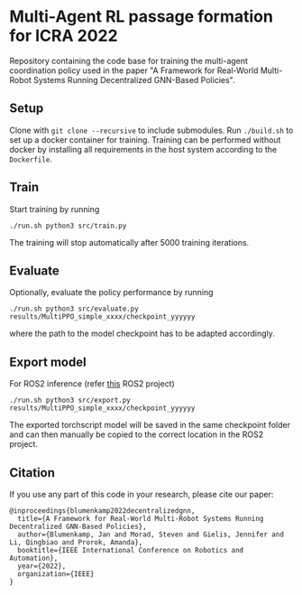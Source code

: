 # Multi-Agent RL passage formation for ICRA 2022
Repository containing the code base for training the multi-agent coordination policy used in the paper "A Framework for Real-World Multi-Robot Systems Running Decentralized GNN-Based Policies".

## Setup
Clone with `git clone --recursive` to include submodules. Run `./build.sh` to set up a docker container for training. Training can be performed without docker by installing all requirements in the host system according to the `Dockerfile`.

## Train
Start training by running
```
./run.sh python3 src/train.py
```
The training will stop automatically after 5000 training iterations.

## Evaluate
Optionally, evaluate the policy performance by running
```
./run.sh python3 src/evaluate.py results/MultiPPO_simple_xxxx/checkpoint_yyyyyy
```
where the path to the model checkpoint has to be adapted accordingly.

## Export model
For ROS2 inference (refer [this](https://github.com/proroklab/ros2_multi_agent_passage) ROS2 project)

```
./run.sh python3 src/export.py results/MultiPPO_simple_xxxx/checkpoint_yyyyyy
```
The exported torchscript model will be saved in the same checkpoint folder and can then manually be copied to the correct location in the ROS2 project.

## Citation
If you use any part of this code in your research, please cite our paper:

```
@inproceedings{blumenkamp2022decentralizedgnn,
  title={A Framework for Real-World Multi-Robot Systems Running Decentralized GNN-Based Policies},
  author={Blumenkamp, Jan and Morad, Steven and Gielis, Jennifer and Li, Qingbiao and Prorok, Amanda},
  booktitle={IEEE International Conference on Robotics and Automation},
  year={2022},
  organization={IEEE}
}
```